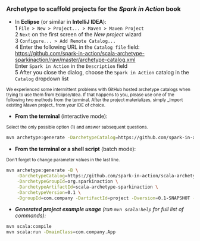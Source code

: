 ### Archetype to scaffold projects for the ___Spark in Action___ book

 * In **Eclipse** (or similar in **IntelliJ IDEA**):  
    1 `File > New > Project... > Maven > Maven Project`  
    2 `Next` on the first screen of the _New project_ wizard  
    3 `Configure... > Add Remote Catalog...`  
    4 Enter the following URL in the `Catalog file` field: https://github.com/spark-in-action/scala-archetype-sparkinaction/raw/master/archetype-catalog.xml  
      Enter `Spark in Action` in the `Description` field  
    5 After you close the dialog, choose the `Spark in Action` catalog in the `Catalog` dropdown list

<small>
We experienced some intermittent problems with GitHub hosted archetype catalogs when trying to use them from Eclipse/Idea. If that happens to you, please use one of the following two methods from the terminal. After the project materializes, simply _Import existing Maven project_ from your IDE of choice.
</small>



 * **From the terminal** (interactive mode):  
 <small>
 Select the only possible option (1) and answer subsequent questions.
 </small>

```sh
mvn archetype:generate -DarchetypeCatalog=https://github.com/spark-in-action/scala-archetype-sparkinaction/raw/master/archetype-catalog.xml
```



 * **From the terminal or a shell script** (batch mode):  
 <small>
 Don't forget to change parameter values in the last line.
 </small>

```sh
mvn archetype:generate -B \
    -DarchetypeCatalog=https://github.com/spark-in-action/scala-archetype-sparkinaction/raw/master/archetype-catalog.xml \
    -DarchetypeGroupId=org.sparkinaction \
    -DarchetypeArtifactId=scala-archetype-sparkinaction \
    -DarchetypeVersion=0.1 \
    -DgroupId=com.company -DartifactId=project -Dversion=0.1-SNAPSHOT -Dpackage=com.company
```



 * ***Generated project example usage*** *(run `mvn scala:help` for full list of commands):*


```sh
mvn scala:compile
mvn scala:run -DmainClass=com.company.App
```
